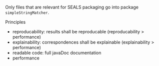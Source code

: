 Only files that are relevant for SEALS packaging go into package `simpleStringMatcher`.

Principles
- reproducability: results shall be reproducable (reproducability > performance)
- explainability: correspondences shall be explainable (explainability > performance)
- readable code: full javaDoc documentation
- performance